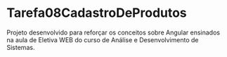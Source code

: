 # Tarefa08CadastroDeProdutos

Projeto desenvolvido para reforçar os conceitos sobre Angular ensinados na aula de Eletiva WEB do curso de Análise e Desenvolvimento de Sistemas. 
